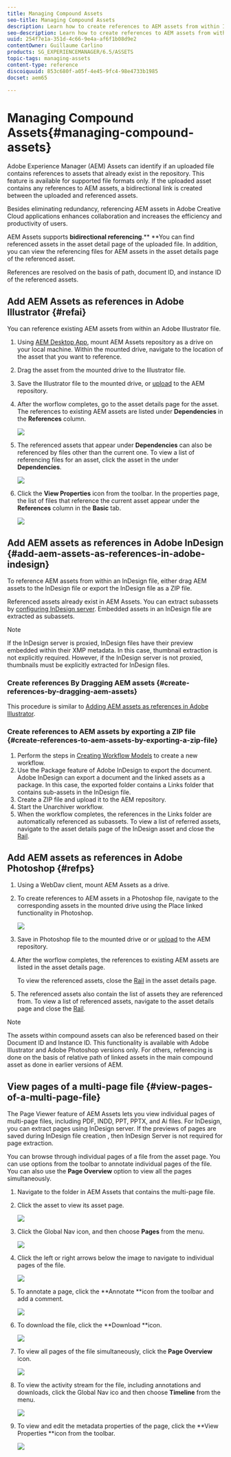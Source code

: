 ```yaml
---
title: Managing Compound Assets
seo-title: Managing Compound Assets
description: Learn how to create references to AEM assets from within Indesign, Adobe Illustrator, and Photoshop files. Also learn how to use the Page Viewer feature to view individual pages of multi-page files, including PDF, INDD, PPT, PPTX, and Ai files.
seo-description: Learn how to create references to AEM assets from within Indesign, Adobe Illustrator, and Photoshop files. Also learn how to use the Page Viewer feature to view individual pages of multi-page files, including PDF, INDD, PPT, PPTX, and Ai files.
uuid: 254f7e1a-351d-4c66-9e4a-af6f1b08d9e2
contentOwner: Guillaume Carlino
products: SG_EXPERIENCEMANAGER/6.5/ASSETS
topic-tags: managing-assets
content-type: reference
discoiquuid: 853c680f-a05f-4e45-9fc4-98e4733b1985
docset: aem65

---
```


# Managing Compound Assets{#managing-compound-assets}

Adobe Experience Manager (AEM) Assets can identify if an uploaded file contains references to assets that already exist in the repository. This feature is available for supported file formats only. If the uploaded asset contains any references to AEM assets, a bidirectional link is created between the uploaded and referenced assets.

Besides eliminating redundancy, referencing AEM assets in Adobe Creative Cloud applications enhances collaboration and increases the efficiency and productivity of users.

AEM Assets supports **bidirectional referencing**.** **You can find referenced assets in the asset detail page of the uploaded file. In addition, you can view the referencing files for AEM assets in the asset details page of the referenced asset.

References are resolved on the basis of path, document ID, and instance ID of the referenced assets.

## Add AEM Assets as references in Adobe Illustrator {#refai}

You can reference existing AEM assets from within an Adobe Illustrator file.

1. Using [AEM Desktop App](https://helpx.adobe.com/experience-manager/desktop-app/aem-desktop-app.html), mount AEM Assets repository as a drive on your local machine. Within the mounted drive, navigate to the location of the asset that you want to reference.
1. Drag the asset from the mounted drive to the Illustrator file.
1. Save the Illustrator file to the mounted drive, or [upload](../../assets/using/managing-assets-touch-ui.md#uploading-assets) to the AEM repository.
1. After the worflow completes, go to the asset details page for the asset. The references to existing AEM assets are listed under **Dependencies** in the **References** column.

   ![](assets/chlimage_1-84.png)

1. The referenced assets that appear under **Dependencies** can also be referenced by files other than the current one. To view a list of referencing files for an asset, click the asset in the under **Dependencies**.

   ![](assets/chlimage_1-85.png)

1. Click the **View Properties** icon from the toolbar. In the properties page, the list of files that reference the current asset appear under the **References** column in the **Basic** tab.

   ![](assets/chlimage_1-86.png)

## Add AEM assets as references in Adobe InDesign {#add-aem-assets-as-references-in-adobe-indesign}

To reference AEM assets from within an InDesign file, either drag AEM assets to the InDesign file or export the InDesign file as a ZIP file.

Referenced assets already exist in AEM Assets. You can extract subassets by [configuring InDesign server](../../assets/using/indesign.md). Embedded assets in an InDesign file are extracted as subassets.

>[!NOTE]
>
>If the InDesign server is proxied, InDesign files have their preview embedded within their XMP metadata. In this case, thumbnail extraction is not explicitly required. However, if the InDesign server is not proxied, thumbnails must be explicitly extracted for InDesign files.

### Create references By Dragging AEM assets {#create-references-by-dragging-aem-assets}

This procedure is similar to [Adding AEM assets as references in Adobe Illustrator](#refai). [](../../assets/using/managing-linked-subassets.md#refai)

### Create references to AEM assets by exporting a ZIP file {#create-references-to-aem-assets-by-exporting-a-zip-file}

1. Perform the steps in [Creating Workflow Models](../../sites/developing/using/workflows-models.md) to create a new workflow.
1. Use the Package feature of Adobe InDesign to export the document.   
   Adobe InDesign can export a document and the linked assets as a package. In this case, the exported folder contains a Links folder that contains sub-assets in the InDesign file.
1. Create a ZIP file and upload it to the AEM repository.
1. Start the Unarchiver workflow.
1. When the workflow completes, the references in the Links folder are automatically referenced as subassets. To view a list of referred assets, navigate to the asset details page of the InDesign asset and close the [Rail](../../sites/authoring/using/basic-handling.md#therail).

## Add AEM assets as references in Adobe Photoshop {#refps}

1. Using a WebDav client, mount AEM Assets as a drive.
1. To create references to AEM assets in a Photoshop file, navigate to the corresponding assets in the mounted drive using the Place linked functionality in Photoshop.

   ![](assets/chlimage_1-87.png)

1. Save in Photoshop file to the mounted drive or or [upload](../../assets/using/managing-assets-touch-ui.md#uploading-assets) to the AEM repository.
1. After the worflow completes, the references to existing AEM assets are listed in the asset details page.

   To view the referenced assets, close the [Rail](../../sites/authoring/using/basic-handling.md#therail) in the asset details page.

1. The referenced assets also contain the list of assets they are referenced from. To view a list of referenced assets, navigate to the asset details page and close the [Rail](../../sites/authoring/using/basic-handling.md#therail).

>[!NOTE]
>
>The assets within compound assets can also be referenced based on their Document ID and Instance ID. This functionality is available with Adobe Illustrator and Adobe Photoshop versions only. For others, referencing is done on the basis of relative path of linked assets in the main compound asset as done in earlier versions of AEM.

## View pages of a multi-page file {#view-pages-of-a-multi-page-file}

The Page Viewer feature of AEM Assets lets you view individual pages of multi-page files, including PDF, INDD, PPT, PPTX, and Ai files. For InDesign, you can extract pages using InDesign server. If the previews of pages are saved during InDesign file creation , then InDesign Server is not required for page extraction.

You can browse through individual pages of a file from the asset page. You can use options from the toolbar to annotate individual pages of the file. You can also use the **Page Overview** option to view all the pages simultaneously.

1. Navigate to the folder in AEM Assets that contains the multi-page file.
1. Click the asset to view its asset page.

   ![](assets/chlimage_1-88.png)

1. Click the Global Nav icon, and then choose **Pages** from the menu.

   ![](assets/chlimage_1-89.png)

1. Click the left or right arrows below the image to navigate to individual pages of the file.

   ![](assets/chlimage_1-90.png)

1. To annotate a page, click the **Annotate **icon from the toolbar and add a comment.

   ![](assets/chlimage_1-91.png)

1. To download the file, click the **Download **icon.

   ![](assets/chlimage_1-92.png)

1. To view all pages of the file simultaneously, click the **Page Overview** icon.

   ![](assets/chlimage_1-93.png)

1. To view the activity stream for the file, including annotations and downloads, click the Global Nav ico and then choose **Timeline** from the menu.

   ![](assets/chlimage_1-94.png)

1. To view and edit the metadata properties of the page, click the **View Properties **icon from the toolbar.

   ![](assets/chlimage_1-95.png)

